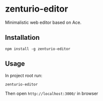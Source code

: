 zenturio-editor
===============

Minimalistic web editor based on Ace.

## Installation

    npm install -g zenturio-editor

## Usage

  In project root run:

    zenturio-editor


  Then open `http://localhost:3000/` in browser
